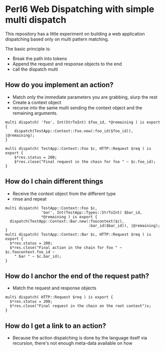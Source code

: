# Perl6 Web Dispatching with simple multi dispatch

This repository has a little experiment on building a web application
dispatching based only on multi pattern matching.

The basic principle is:

 * Break the path into tokens
 * Append the request and response objects to the end
 * call the dispatch multi

## How do you implement an action?

 * Match only the immediate parameters you are grabbing, slurp the rest
 * Create a context object
 * recurse into the same multi sending the context object and the remaining arguments.

```
multi dispatch( 'foo', Int(StrToInt) $foo_id, *@remaining ) is export {
    dispatch(TestApp::Context::Foo.new(:foo_id($foo_id)), |@remaining);
}

multi dispatch( TestApp::Context::Foo $c, HTTP::Request $req ) is export {
    $*res.status = 200;
    $*res.close("Final request in the chain for foo " ~ $c.foo_id);
}
```

## How do I chain different things

 * Receive the context object from the different type
 * rinse and repeat

```
multi dispatch( TestApp::Context::Foo $c,
                'bar', Int(TestApp::Types::StrToInt) $bar_id,
                *@remaining ) is export {
  dispatch(TestApp::Context::Bar.new(:foocontext($c),
                                     :bar_id($bar_id)), |@remaining);
}
multi dispatch( TestApp::Context::Bar $c, HTTP::Request $req ) is export {
  $*res.status = 200;
  $*res.close("Final action in the chain for foo " ~ $c.foocontext.foo_id ~
    " bar " ~ $c.bar_id);
}
```

## How do I anchor the end of the request path?

 * Match the request and response objects

```
multi dispatch( HTTP::Request $req ) is export {
  $*res.status = 200;
  $*res.close("Final request in the chain on the root context")x;
}
```

## How do I get a link to an action?

 * Because the action dispatching is done by the language itself via
   recursion, there's not enough meta-data available on how 